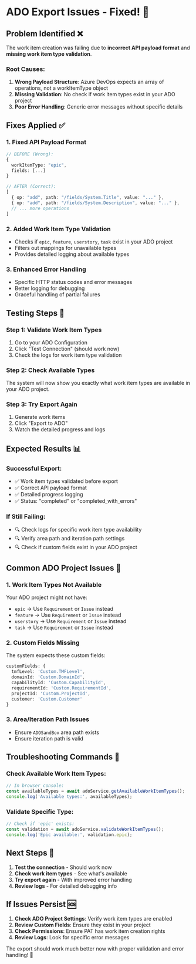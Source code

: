 # ADO Export Issues - Fixed! 🎯

## **Problem Identified** ❌

The work item creation was failing due to **incorrect API payload format** and **missing work item type validation**.

### **Root Causes:**

1. **Wrong Payload Structure**: Azure DevOps expects an array of operations, not a workItemType object
2. **Missing Validation**: No check if work item types exist in your ADO project
3. **Poor Error Handling**: Generic error messages without specific details

## **Fixes Applied** ✅

### **1. Fixed API Payload Format**

```typescript
// BEFORE (Wrong):
{
  workItemType: "epic",
  fields: [...]
}

// AFTER (Correct):
[
  { op: "add", path: "/fields/System.Title", value: "..." },
  { op: "add", path: "/fields/System.Description", value: "..." },
  // ... more operations
]
```

### **2. Added Work Item Type Validation**

- Checks if `epic`, `feature`, `userstory`, `task` exist in your ADO project
- Filters out mappings for unavailable types
- Provides detailed logging about available types

### **3. Enhanced Error Handling**

- Specific HTTP status codes and error messages
- Better logging for debugging
- Graceful handling of partial failures

## **Testing Steps** 🧪

### **Step 1: Validate Work Item Types**

1. Go to your ADO Configuration
2. Click "Test Connection" (should work now)
3. Check the logs for work item type validation

### **Step 2: Check Available Types**

The system will now show you exactly what work item types are available in your ADO project.

### **Step 3: Try Export Again**

1. Generate work items
2. Click "Export to ADO"
3. Watch the detailed progress and logs

## **Expected Results** 📊

### **Successful Export:**

- ✅ Work item types validated before export
- ✅ Correct API payload format
- ✅ Detailed progress logging
- ✅ Status: "completed" or "completed_with_errors"

### **If Still Failing:**

- 🔍 Check logs for specific work item type availability
- 🔍 Verify area path and iteration path settings
- 🔍 Check if custom fields exist in your ADO project

## **Common ADO Project Issues** 🚨

### **1. Work Item Types Not Available**

Your ADO project might not have:

- `epic` → Use `Requirement` or `Issue` instead
- `feature` → Use `Requirement` or `Issue` instead
- `userstory` → Use `Requirement` or `Issue` instead
- `task` → Use `Requirement` or `Issue` instead

### **2. Custom Fields Missing**

The system expects these custom fields:

```typescript
customFields: {
  tmfLevel: 'Custom.TMFLevel',
  domainId: 'Custom.DomainId',
  capabilityId: 'Custom.CapabilityId',
  requirementId: 'Custom.RequirementId',
  projectId: 'Custom.ProjectId',
  customer: 'Custom.Customer'
}
```

### **3. Area/Iteration Path Issues**

- Ensure `ADOSandBox` area path exists
- Ensure iteration path is valid

## **Troubleshooting Commands** 🔧

### **Check Available Work Item Types:**

```typescript
// In browser console:
const availableTypes = await adoService.getAvailableWorkItemTypes();
console.log('Available types:', availableTypes);
```

### **Validate Specific Type:**

```typescript
// Check if 'epic' exists:
const validation = await adoService.validateWorkItemTypes();
console.log('Epic available:', validation.epic);
```

## **Next Steps** 🚀

1. **Test the connection** - Should work now
2. **Check work item types** - See what's available
3. **Try export again** - With improved error handling
4. **Review logs** - For detailed debugging info

## **If Issues Persist** 🆘

1. **Check ADO Project Settings**: Verify work item types are enabled
2. **Review Custom Fields**: Ensure they exist in your project
3. **Check Permissions**: Ensure PAT has work item creation rights
4. **Review Logs**: Look for specific error messages

The export should work much better now with proper validation and error handling! 🎉
